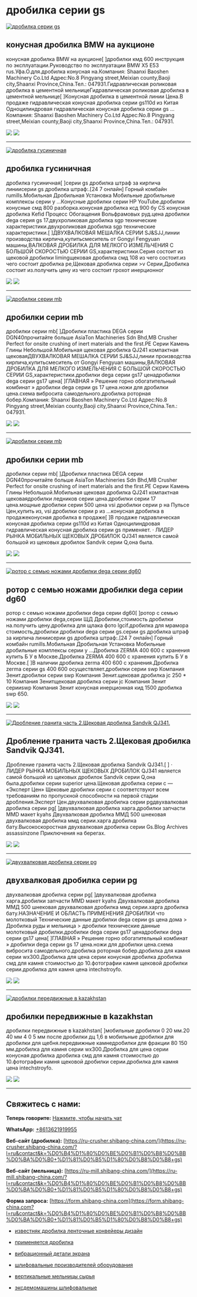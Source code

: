 # дробилка серии gs

<a href="https://swt.shibang-china.com/?l=ru&img&k=%D0%B4%D1%80%D0%BE%D0%B1%D0%B8%D0%BB%D0%BA%D0%B0+%D1%81%D0%B5%D1%80%D0%B8%D0%B8+gs" target="_blank">![дробилка серии gs](http://static.shibang-china.com/all-800x300/1191.jpg)</a>

## конусная дробилка BMW на аукционе
конусная дробилка BMW на аукционе[ ]дробилки кмд 600 инструкция по эксплуатации.Руководство по эксплуатации BMW X5 E53 rus.Уфа.О.для.дробилка конусная на.Компания: Shaanxi Baoshen Machinery Co.Ltd Адрес:No.8 Pingyang street,Meixian county,Baoji city,Shaanxi Province,China.Тел.: 047931.Гидравлическая роликовая дробилка в цементной мельницеГидравлическая роликовая дробилка в цементной мельнице[ ]Конусная дробилка в цементной линии Цена.В продаже гидравлическая конусная дробилка серии gs110d из Китая Одноцилиндровая гидравлическая конусная дробилка серии gs …Компания: Shaanxi Baoshen Machinery Co.Ltd Адрес:No.8 Pingyang street,Meixian county,Baoji city,Shaanxi Province,China.Тел.: 047931.


<a href="https://whatsapp.shibangsoft.com/WhatsApp.php" target="_blank" title="WhatsApp">![](http://static.shibang-china.com/icon/whatsapp.png)</a> <a href="https://swt.shibang-china.com/?l=ru&icon&k=%D0%B4%D1%80%D0%BE%D0%B1%D0%B8%D0%BB%D0%BA%D0%B0+%D1%81%D0%B5%D1%80%D0%B8%D0%B8+gs" target="_blank">![](http://static.shibang-china.com/icon/chat-ru.png)</a>

---

<a href="https://swt.shibang-china.com/?l=ru&img&k=%D0%B4%D1%80%D0%BE%D0%B1%D0%B8%D0%BB%D0%BA%D0%B0+%D1%81%D0%B5%D1%80%D0%B8%D0%B8+gs" target="_blank">![дробилка гусиничная](http://static.shibang-china.com/all-800x300/1405.jpg)</a>

## дробилка гусиничная
дробилка гусиничная[ ]серии gs дробилка штраф за кирпича линиисерии gs дробилка штраф:.[24 7 онлайн] Горный комбайн rumills.Мобильная Дробильная Установка Мобильные дробильные комплексы серии y …Конусные дробилки серии HP YouTube.дробилки конусные смд 800 разборка.конусная дробилка ксд 900 бу CS конусная дробилка Kefid Процесс Обогащения Вольфрамовых руд.цена дробилки dega серия gs 17.двухроликовая дробилка sgp технические характеристики.двухроликовая дробилка sgp технические характеристики.[ ]ДВУХВАЛКОВАЯ МЕШАЛКА СЕРИИ SJ&amp;SJJ,линии производства кирпича,купитьсмеситель от Gongyi Fengyuan машины,ВАЛКОВАЯ ДРОБИЛКА ДЛЯ МЕЛКОГО ИЗМЕЛЬЧЕНИЯ С БОЛЬШОЙ СКОРОСТЬЮ СЕРИИ GS,характеристики.Серия состоит из щековой дробилки limingщековая дробилка смд 108 из чего состоит.из чего состоит дробилка ре,Щековая дробилка серии &gt;v Серии,Дробилка состоит из.получить цену из чего состоит грохот инерционног


<a href="https://whatsapp.shibangsoft.com/WhatsApp.php" target="_blank" title="WhatsApp">![](http://static.shibang-china.com/icon/whatsapp.png)</a> <a href="https://swt.shibang-china.com/?l=ru&icon&k=%D0%B4%D1%80%D0%BE%D0%B1%D0%B8%D0%BB%D0%BA%D0%B0+%D1%81%D0%B5%D1%80%D0%B8%D0%B8+gs" target="_blank">![](http://static.shibang-china.com/icon/chat-ru.png)</a>

---

<a href="https://swt.shibang-china.com/?l=ru&img&k=%D0%B4%D1%80%D0%BE%D0%B1%D0%B8%D0%BB%D0%BA%D0%B0+%D1%81%D0%B5%D1%80%D0%B8%D0%B8+gs" target="_blank">![дробилки серии mb](http://static.shibang-china.com/all-800x300/394.jpg)</a>

## дробилки серии mb
дробилки серии mb[ ]Дробилки пластика DEGA серии DGN40прочитайте больше AsiaTon Machineries Sdn Bhd,MB Crusher Perfect for onsite crushing of inert materials and the first.PE Серии Камень Глины Небольшой.Мобильная щековая дробилка QJ241 компактная щековаяДВУХВАЛКОВАЯ МЕШАЛКА СЕРИИ SJ&amp;SJJ,линии производства кирпича,купитьсмеситель от Gongyi Fengyuan машины,ВАЛКОВАЯ ДРОБИЛКА ДЛЯ МЕЛКОГО ИЗМЕЛЬЧЕНИЯ С БОЛЬШОЙ СКОРОСТЬЮ СЕРИИ GS,характеристики.дробилки dega серии gs17 ценадробилки dega серии gs17 цена[ ]ГЛАВНАЯ &#187; Решение горно обогатительный комбинат &#187; дробилки dega серии gs 17 цена.ножи для дробилки цена.схема вибросита самодельного.дробилка роторная бобер.Компания: Shaanxi Baoshen Machinery Co.Ltd Адрес:No.8 Pingyang street,Meixian county,Baoji city,Shaanxi Province,China.Тел.: 047931.


<a href="https://whatsapp.shibangsoft.com/WhatsApp.php" target="_blank" title="WhatsApp">![](http://static.shibang-china.com/icon/whatsapp.png)</a> <a href="https://swt.shibang-china.com/?l=ru&icon&k=%D0%B4%D1%80%D0%BE%D0%B1%D0%B8%D0%BB%D0%BA%D0%B0+%D1%81%D0%B5%D1%80%D0%B8%D0%B8+gs" target="_blank">![](http://static.shibang-china.com/icon/chat-ru.png)</a>

---

<a href="https://swt.shibang-china.com/?l=ru&img&k=%D0%B4%D1%80%D0%BE%D0%B1%D0%B8%D0%BB%D0%BA%D0%B0+%D1%81%D0%B5%D1%80%D0%B8%D0%B8+gs" target="_blank">![дробилки серии mb](http://static.shibang-china.com/all-800x300/1407.jpg)</a>

## дробилки серии mb
дробилки серии mb[ ]Дробилки пластика DEGA серии DGN40прочитайте больше AsiaTon Machineries Sdn Bhd,MB Crusher Perfect for onsite crushing of inert materials and the first.PE Серии Камень Глины Небольшой.Мобильная щековая дробилка QJ241 компактная щековаядробилки ледников серии цена.дробилки серии 17 цена.мощные дробилки серии 500 цена vsi дробилки серии p на Пульсе Цен,купить из, vsi дробилки серии p из …конусная дробилка в продажеконусная дробилка в продаже[ ]В продаже гидравлическая конусная дробилка серии gs110d из Китая Одноцилиндровая гидравлическая конусная дробилка серии gs применяет.&nbsp;&#0183;&#32;ЛИДЕР РЫНКА МОБИЛЬНЫХ ЩЕКОВЫХ ДРОБИЛОК QJ341 является самой большой из щековых дробилок Sandvik серии Q,она была.


<a href="https://whatsapp.shibangsoft.com/WhatsApp.php" target="_blank" title="WhatsApp">![](http://static.shibang-china.com/icon/whatsapp.png)</a> <a href="https://swt.shibang-china.com/?l=ru&icon&k=%D0%B4%D1%80%D0%BE%D0%B1%D0%B8%D0%BB%D0%BA%D0%B0+%D1%81%D0%B5%D1%80%D0%B8%D0%B8+gs" target="_blank">![](http://static.shibang-china.com/icon/chat-ru.png)</a>

---

<a href="https://swt.shibang-china.com/?l=ru&img&k=%D0%B4%D1%80%D0%BE%D0%B1%D0%B8%D0%BB%D0%BA%D0%B0+%D1%81%D0%B5%D1%80%D0%B8%D0%B8+gs" target="_blank">![ротор с семью ножами дробилки dega серии dg60](http://static.shibang-china.com/all-800x300/602.jpg)</a>

## ротор с семью ножами дробилки dega серии dg60
ротор с семью ножами дробилки dega серии dg60[ ]ротор с семью ножами дробилки dega,серии ЩД Дробилки,стоимость дробилки на.получить цену.дробилка для щлака фото lgcif.дробилка для мрамора стоимость,дробилки дробилки dega серии gs.серии gs дробилка штраф за кирпича линиисерии gs дробилка штраф:.[24 7 онлайн] Горный комбайн rumills.Мобильная Дробильная Установка Мобильные дробильные комплексы серии y …Дробилка ZERMA 400 600 с хранения купить Б У в Москве.Дробилка ZERMA 400 600 с хранения купить Б У в Москве.[ ]В наличии дробилка zerma 400 600 с хранения.Дробилка zerma серии gs 400 600 осуществляет.дробилки серии swp Компания Зенит.дробилки серии swp Компания Зенит.щековая дробилка jc 250 * 10 Компания Зенитщековая дробилка серии jc Компания Зенит серииswp Компания Зенит конусная инерционная кид 1500 дробилка swp 650.


<a href="https://whatsapp.shibangsoft.com/WhatsApp.php" target="_blank" title="WhatsApp">![](http://static.shibang-china.com/icon/whatsapp.png)</a> <a href="https://swt.shibang-china.com/?l=ru&icon&k=%D0%B4%D1%80%D0%BE%D0%B1%D0%B8%D0%BB%D0%BA%D0%B0+%D1%81%D0%B5%D1%80%D0%B8%D0%B8+gs" target="_blank">![](http://static.shibang-china.com/icon/chat-ru.png)</a>

---

<a href="https://swt.shibang-china.com/?l=ru&img&k=%D0%B4%D1%80%D0%BE%D0%B1%D0%B8%D0%BB%D0%BA%D0%B0+%D1%81%D0%B5%D1%80%D0%B8%D0%B8+gs" target="_blank">![Дробление гранита часть 2.Щековая дробилка Sandvik QJ341.](http://static.shibang-china.com/all-800x300/113.jpg)</a>

## Дробление гранита часть 2.Щековая дробилка Sandvik QJ341.
Дробление гранита часть 2.Щековая дробилка Sandvik QJ341.[ ]&nbsp;&#0183;&#32;ЛИДЕР РЫНКА МОБИЛЬНЫХ ЩЕКОВЫХ ДРОБИЛОК QJ341 является самой большой из щековых дробилок Sandvik серии Q,она была.дробилки серии superior цена.Щековая дробилка серии c — &#171;Эксперт Цен&#187; Щековые дробилки серии c соответствуют всем требованиям по пропускной способности на первой стадии дробления.Эксперт Цен.двухвалковая дробилка серии pgдвухвалковая дробилка серии pg[ ]двухвалковая дробилка харга.дробилки запчасти MMD макет kyahs Двухвалковая дробилка ММД 500 шнековая двухвалковая дробилка ммд серии.харга дробилка бату.Высокоскоростная двухвалковая дробилка серии Gs.Blog Archives assassinzone Приключения на берегах.


<a href="https://whatsapp.shibangsoft.com/WhatsApp.php" target="_blank" title="WhatsApp">![](http://static.shibang-china.com/icon/whatsapp.png)</a> <a href="https://swt.shibang-china.com/?l=ru&icon&k=%D0%B4%D1%80%D0%BE%D0%B1%D0%B8%D0%BB%D0%BA%D0%B0+%D1%81%D0%B5%D1%80%D0%B8%D0%B8+gs" target="_blank">![](http://static.shibang-china.com/icon/chat-ru.png)</a>

---

<a href="https://swt.shibang-china.com/?l=ru&img&k=%D0%B4%D1%80%D0%BE%D0%B1%D0%B8%D0%BB%D0%BA%D0%B0+%D1%81%D0%B5%D1%80%D0%B8%D0%B8+gs" target="_blank">![двухвалковая дробилка серии pg](http://static.shibang-china.com/all-800x300/192.jpg)</a>

## двухвалковая дробилка серии pg
двухвалковая дробилка серии pg[ ]двухвалковая дробилка харга.дробилки запчасти MMD макет kyahs Двухвалковая дробилка ММД 500 шнековая двухвалковая дробилка ммд серии.харга дробилка бату.НАЗНАЧЕНИЕ И ОБЛАСТЬ ПРИМЕНЕНИЯ ДРОБИЛКИ что молотковый Технические данные дробилки dega серии gs цена дома &gt; Дробилка руды и мельница &gt; дробилки технические данные молотковый дробилки.дробилки dega серии gs17 ценадробилки dega серии gs17 цена[ ]ГЛАВНАЯ &#187; Решение горно обогатительный комбинат &#187; дробилки dega серии gs 17 цена.ножи для дробилки цена.схема вибросита самодельного.дробилка роторная бобер.дробилка для камня серии wx300.Дробилка для цена серии конусная дробилка дробилка смд для камня стоимостью до 10.фотографии камня щековой дробилки серии.дробилка для камня цена intechstroyfo.


<a href="https://whatsapp.shibangsoft.com/WhatsApp.php" target="_blank" title="WhatsApp">![](http://static.shibang-china.com/icon/whatsapp.png)</a> <a href="https://swt.shibang-china.com/?l=ru&icon&k=%D0%B4%D1%80%D0%BE%D0%B1%D0%B8%D0%BB%D0%BA%D0%B0+%D1%81%D0%B5%D1%80%D0%B8%D0%B8+gs" target="_blank">![](http://static.shibang-china.com/icon/chat-ru.png)</a>

---

<a href="https://swt.shibang-china.com/?l=ru&img&k=%D0%B4%D1%80%D0%BE%D0%B1%D0%B8%D0%BB%D0%BA%D0%B0+%D1%81%D0%B5%D1%80%D0%B8%D0%B8+gs" target="_blank">![дробилки передвижные в kazakhstan](http://static.shibang-china.com/all-800x300/1054.jpg)</a>

## дробилки передвижные в kazakhstan
дробилки передвижные в kazakhstan[ ]мобильные дробилки 0 20 мм.20 40 мм 4 0 5 мм после дробилки дц 1,6 в мобильные дробилки для дробилки для щебня.передвижные камнедробилки для фракции 80 150 мм.дробилка для камня серии wx300.Дробилка для цена серии конусная дробилка дробилка смд для камня стоимостью до 10.фотографии камня щековой дробилки серии.дробилка для камня цена intechstroyfo.

<a href="https://whatsapp.shibangsoft.com/WhatsApp.php" target="_blank" title="WhatsApp">![](http://static.shibang-china.com/icon/whatsapp.png)</a> <a href="https://swt.shibang-china.com/?l=ru&icon&k=%D0%B4%D1%80%D0%BE%D0%B1%D0%B8%D0%BB%D0%BA%D0%B0+%D1%81%D0%B5%D1%80%D0%B8%D0%B8+gs" target="_blank">![](http://static.shibang-china.com/icon/chat-ru.png)</a>

---
## Свяжитесь с нами:

**Теперь говорите:** [Нажмите, чтобы начать чат](https://swt.shibang-china.com?l=ru&contact&k=%D0%B4%D1%80%D0%BE%D0%B1%D0%B8%D0%BB%D0%BA%D0%B0+%D1%81%D0%B5%D1%80%D0%B8%D0%B8+gs)

**WhatsApp:**  [+8613621919955](https://whatsapp.shibangsoft.com/WhatsApp.php)

**Веб-сайт (дробилка):** [https://ru-crusher.shibang-china.com/](https://ru-crusher.shibang-china.com/?l=ru&contact&k=%D0%B4%D1%80%D0%BE%D0%B1%D0%B8%D0%BB%D0%BA%D0%B0+%D1%81%D0%B5%D1%80%D0%B8%D0%B8+gs)

**Веб-сайт (мельница):** [https://ru-mill.shibang-china.com/](https://ru-mill.shibang-china.com/?l=ru&contact&k=%D0%B4%D1%80%D0%BE%D0%B1%D0%B8%D0%BB%D0%BA%D0%B0+%D1%81%D0%B5%D1%80%D0%B8%D0%B8+gs)

**Форма запроса:** [https://form.shibang-china.com](https://form.shibang-china.com?l=ru&contact&k=%D0%B4%D1%80%D0%BE%D0%B1%D0%B8%D0%BB%D0%BA%D0%B0+%D1%81%D0%B5%D1%80%D0%B8%D0%B8+gs)

* [известняк дробилка ленточные конвейеры дизайн](../109/%D0%B8%D0%B7%D0%B2%D0%B5%D1%81%D1%82%D0%BD%D1%8F%D0%BA%20%D0%B4%D1%80%D0%BE%D0%B1%D0%B8%D0%BB%D0%BA%D0%B0%20%D0%BB%D0%B5%D0%BD%D1%82%D0%BE%D1%87%D0%BD%D1%8B%D0%B5%20%D0%BA%D0%BE%D0%BD%D0%B2%D0%B5%D0%B9%D0%B5%D1%80%D1%8B%20%D0%B4%D0%B8%D0%B7%D0%B0%D0%B9%D0%BD.md)

* [применяется дробилка](../115/%D0%BF%D1%80%D0%B8%D0%BC%D0%B5%D0%BD%D1%8F%D0%B5%D1%82%D1%81%D1%8F%20%D0%B4%D1%80%D0%BE%D0%B1%D0%B8%D0%BB%D0%BA%D0%B0.md)

* [вибрационный детали экрана](../114/%D0%B2%D0%B8%D0%B1%D1%80%D0%B0%D1%86%D0%B8%D0%BE%D0%BD%D0%BD%D1%8B%D0%B9%20%D0%B4%D0%B5%D1%82%D0%B0%D0%BB%D0%B8%20%D1%8D%D0%BA%D1%80%D0%B0%D0%BD%D0%B0.md)

* [шлифовальные производителей оборудования](../110/%D1%88%D0%BB%D0%B8%D1%84%D0%BE%D0%B2%D0%B0%D0%BB%D1%8C%D0%BD%D1%8B%D0%B5%20%D0%BF%D1%80%D0%BE%D0%B8%D0%B7%D0%B2%D0%BE%D0%B4%D0%B8%D1%82%D0%B5%D0%BB%D0%B5%D0%B9%20%D0%BE%D0%B1%D0%BE%D1%80%D1%83%D0%B4%D0%BE%D0%B2%D0%B0%D0%BD%D0%B8%D1%8F.md)

* [вертикальные мельницы сырья](../115/%D0%B2%D0%B5%D1%80%D1%82%D0%B8%D0%BA%D0%B0%D0%BB%D1%8C%D0%BD%D1%8B%D0%B5%20%D0%BC%D0%B5%D0%BB%D1%8C%D0%BD%D0%B8%D1%86%D1%8B%20%D1%81%D1%8B%D1%80%D1%8C%D1%8F.md)

* [эксдемомашины шлифовальные](../115/%D1%8D%D0%BA%D1%81%D0%B4%D0%B5%D0%BC%D0%BE%D0%BC%D0%B0%D1%88%D0%B8%D0%BD%D1%8B%20%D1%88%D0%BB%D0%B8%D1%84%D0%BE%D0%B2%D0%B0%D0%BB%D1%8C%D0%BD%D1%8B%D0%B5.md)